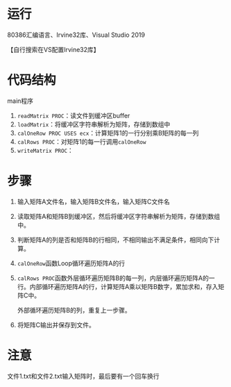 # 运行

80386汇编语言、Irvine32库、Visual Studio 2019

【自行搜索在VS配置Irvine32库】

# 代码结构

main程序

1. `readMatrix PROC`：读文件到缓冲区buffer
2. `loadMatrix`：将缓冲区字符串解析为矩阵，存储到数组中
3. `calOneRow PROC USES ecx`：计算矩阵1的一行分别乘B矩阵的每一列
4. `calRows PROC`：对矩阵1的每一行调用`calOneRow`
5. `writeMatrix PROC`：

# 步骤

1. 输入矩阵A文件名，输入矩阵B文件名，输入矩阵C文件名

2. 读取矩阵A和矩阵B到缓冲区，然后将缓冲区字符串解析为矩阵，存储到数组中。

3. 判断矩阵A的列是否和矩阵B的行相同，不相同输出不满足条件，相同向下计算。

4. `calOneRow`函数Loop循环遍历矩阵A的行

5. `calRows PROC`函数外层循环遍历矩阵B的每一列，内层循环遍历矩阵A的一行。内部循环遍历矩阵A的行，计算矩阵A乘以矩阵B数字，累加求和，存入矩阵C中。

   外部循环遍历矩阵B的列，重复上一步骤。

6. 将矩阵C输出并保存到文件。

# 注意

文件1.txt和文件2.txt输入矩阵时，最后要有一个回车换行



# 











